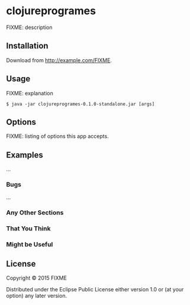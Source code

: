 # clojureprogrames

FIXME: description

## Installation

Download from http://example.com/FIXME.

## Usage

FIXME: explanation

    $ java -jar clojureprogrames-0.1.0-standalone.jar [args]

## Options

FIXME: listing of options this app accepts.

## Examples

...

### Bugs

...

### Any Other Sections
### That You Think
### Might be Useful

## License

Copyright © 2015 FIXME

Distributed under the Eclipse Public License either version 1.0 or (at
your option) any later version.
